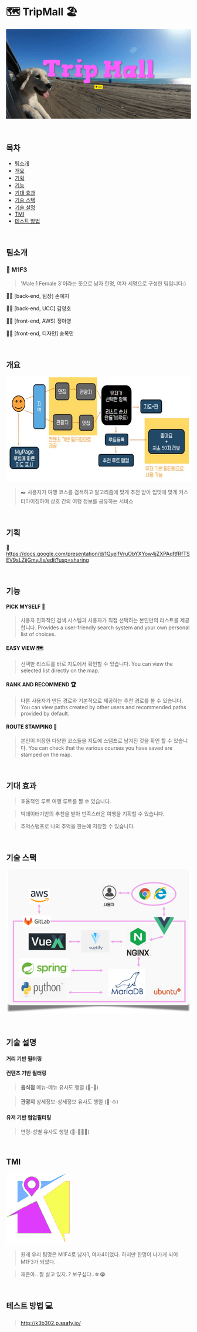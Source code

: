 # :world_map: **TripMall** :beach_umbrella:
![page1](frontend/src/assets/page1.JPG)  




<br /> 

## 목차
- [팀소개](#팀소개)
- [개요](#개요)
- [기획](#기획)
- [기능](#기능)
- [기대 효과](#기대-효과)
- [기술 스택](#기술-스택)
- [기술 설명](#기술-설명)
- [TMI](#TMI)
- [테스트 방법](#테스트-방법)  


<br /> 
  
## 팀소개



### :loudspeaker: M1F3
> 'Male 1 Female 3'이라는 뜻으로 남자 한명, 여자 세명으로 구성한 팀입니다:)

👩‍💻 [back-end, 팀장] 손예지

👨‍💻 [back-end, UCC] 김영호	

👩‍💻  [front-end, AWS] 정아영	

👩‍💻  [front-end, 디자인] 송복민	




 <br /> 
 
## 개요

![흐름도](frontend/src/assets/흐름도.JPG)
> :black_nib: 사용자가 여행 코스를 검색하고 알고리즘에 맞게 추천 받아 입맛에 맞게 커스터마이징하여 상호 간의 여행 정보를 공유하는 서비스


<br /> 

## 기획
:page_facing_up:  https://docs.google.com/presentation/d/1QyeifVruObYXYow4jZXPAqftfRfTSEV9sLZjjGmyJIs/edit?usp=sharing




<br /> 

## 기능


#### PICK MYSELF :triangular_flag_on_post:
> 사용자 친화적인 검색 시스템과 사용자가 직접 선택하는 본인만의 리스트를 제공합니다.
> Provides a user-friendly search system and your own personal list of choices.


#### EASY VIEW :world_map:
> 선택한 리스트를 바로 지도에서 확인할 수 있습니다.
> You can view the selected list directly on the map.


#### RANK AND RECOMMEND :trophy:
> 다른 사용자가 만든 경로와 기본적으로 제공하는 추천 경로를 볼 수 있습니다.
> You can view paths created by other users and recommended paths provided by default.


#### ROUTE STAMPING :ticket:
> 본인이 저장한 다양한 코스들을 지도에 스탬프로 남겨진 것을 확인 할 수 있습니다.
> You can check that the various courses you have saved are stamped on the map.



<br /> 

## 기대 효과
> 효율적인 루트 여행 루트를 짤 수 있습니다.

> 빅데이터기반의 추천을 받아 만족스러운 여행을 기획할 수 있습니다.

> 추억스탬프로 나의 추억을 한눈에 저장할 수 있습니다.



<br /> 

## 기술 스택
![기술스택](frontend/src/assets/기술스택.png)



<br /> 

## 기술 설명

#### 거리 기반 필터링

#### 컨텐츠 기반 필터링
> __음식점__ 메뉴-메뉴 유사도 행렬 (:ice_cream:-:ramen:)

> __관광지__ 상세정보-상세정보 유사도 행렬 (:bridge_at_night:-:sailboat:)

#### 유저 기반 협업필터링
> 연령-성별 유사도 행렬 (👫-👶👨🧔)




<br /> 

## TMI
![T_logo](frontend/src/assets/T_logo.png)
> 원래 우리 팀명은 M1F4로 남자1, 여자4이었다. 하지만 한명이 나가게 되어 M1F3가 되었다.

> 재은아.. 잘 살고 있지..? 보구싶댜..☆:sob:



<br /> 

## 테스트 방법 :computer:
> http://k3b302.p.ssafy.io/